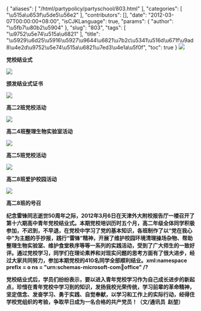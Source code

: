 {
    "aliases": [
        "/html/partypolicy/partyschool/803.html"
    ],
    "categories": [
        "\u515a\u653f\u5de5\u56e2"
    ],
    "contributors": [],
    "date": "2012-03-07T00:00:00+08:00",
    "isCJKLanguage": true,
    "params": {
        "author": "\u5fb7\u80b2\u5904"
    },
    "slug": "803",
    "tags": [
        "\u9752\u5e74\u515a\u6821"
    ],
    "title": "\u5929\u6d25\u5916\u5927\u9644\u6821\u7b2c\u5341\u516d\u671f\u9ad8\u4e2d\u9752\u5e74\u515a\u6821\u7ed3\u4e1a\u5f0f",
    "toc": true
}
**![](https://cdn.tfls.online/mirror/full/1844b001e8596fe1fb45fd5b66d58d4532f6573f.jpg)**

**党校结业式**

**![](https://cdn.tfls.online/mirror/full/5cd883f05794b4558c55640800c2f54306df1166.jpg)**

**颁发结业式证书**

**![](https://cdn.tfls.online/mirror/full/3b7ce05528bf395cb75501fa4d5bf88fe38f4ce6.jpg)**

**高二2班党校活动**

**![](https://cdn.tfls.online/mirror/full/9c40410e29ca3ffeb51816529127c3b7c3a7ad2a.jpg)**

**高二4班整理生物实验室活动**

**![](https://cdn.tfls.online/mirror/full/8eb91fac6cf1955a57bcaec0483304a797d20729.jpg)**

**高二5班党校活动**

**![](https://cdn.tfls.online/mirror/full/69072adc24838e1bd24d229eb1286b77a393fa9e.jpg)**

**高二8班爱护校园活动**

**![](https://cdn.tfls.online/mirror/full/602c76e58072e73b4b1dbf32cc13cda44dac03b0.jpg)**

**高二8班的号召**

**纪念雷锋同志逝世50周年之际，2012年3月6日在天津外大附校报告厅一楼召开了第十六期高中青年党校结业式。本期党校培训历时五个月，高二年级全体同学积极参加，不迟到，不早退，在党校中学习了党的基本知识，各班制作了以“党在我心中”为主题的手抄报，践行“雷锋”精神，开展了维护校园环境清理操场杂物、帮助整理生物实验室、维护食堂秩序等等一系列的实践活动，受到了广大师生的一致好评。通过党校学习，同学们在理论素养和对现实问题的思考方面有了很大进步，经过大家共同努力，参加本期党校的410名同学全部顺利结业。xml:namespace prefix = o ns = "urn:schemas-microsoft-com:office:office" /?**

**党校结业式后，学员们纷纷表示，要以进入青年党校学习作为自己成长进步的新起点，珍惜在青年党校中学习到的知识，发扬我校光荣传统，学习前辈的革命精神，坚定信念、发奋学习、勇于实践、自觉奉献，以学习和工作上的实际行动，经得住学校党组织的考验，争取早日成为一名合格的共产党员！（文/通讯员  赵堃）**

